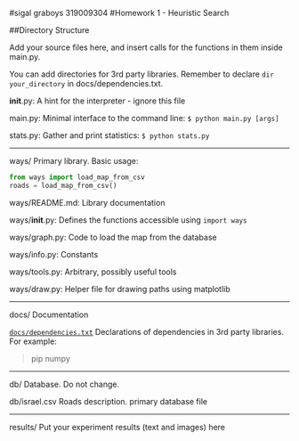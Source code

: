 #sigal graboys 319009304
#Homework 1 - Heuristic Search

##Directory Structure

Add your source files here, and insert calls for the functions in them inside main.py.

You can add directories for 3rd party libraries. Remember to declare `dir your_directory` in docs/dependencies.txt.


__init__.py: A hint for the interpreter - ignore this file

main.py: Minimal interface to the command line: `$ python main.py [args]`

stats.py: Gather and print statistics: `$ python stats.py`

___
ways/
Primary library. Basic usage: 
```python
from ways import load_map_from_csv
roads = load_map_from_csv()
````
ways/README.md: Library documentation

ways/__init__.py: Defines the functions accessible using `import ways`

ways/graph.py: Code to load the map from the database

ways/info.py: Constants

ways/tools.py: Arbitrary, possibly useful tools

ways/draw.py: Helper file for drawing paths using matplotlib

___

docs/
Documentation

[`docs/dependencies.txt`](docs/dependencies.txt) Declarations of dependencies in 3rd party libraries. For example:

> pip numpy
>

___
db/
Database. Do not change.

db/israel.csv Roads description. primary database file
___		
results/
Put your experiment results (text and images) here

